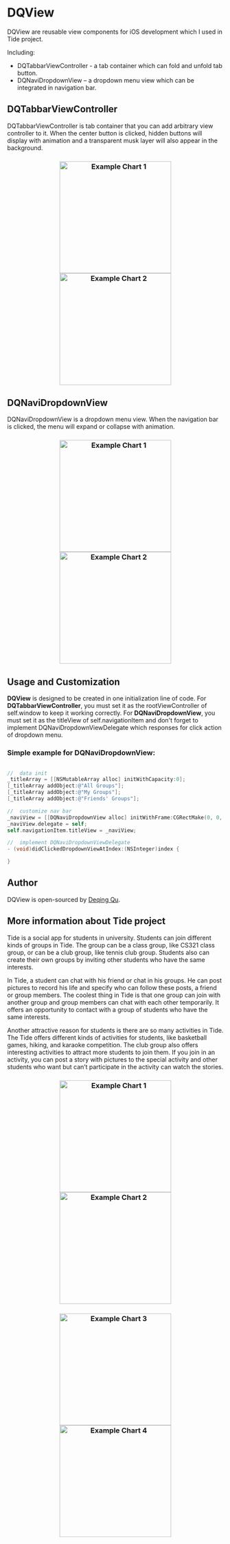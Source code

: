 # DQView
DQView are reusable view components for iOS development which I used in Tide project.

Including:
* DQTabbarViewController - a tab container which can fold and unfold tab button. 
* DQNaviDropdownView – a dropdown menu view which can be integrated in navigation bar.

## DQTabbarViewController
DQTabbarViewController is tab container that you can add arbitrary view controller to it. When the center button is clicked, hidden buttons will display with animation and a transparent musk layer will also appear in the background. 
<h3 align="center">
  <img src="https://github.com/DeqingQu/DQView/blob/master/Screens/Tabbar_Demo1.PNG" alt="Example Chart 1" width="260"/>    <img src="https://github.com/DeqingQu/DQView/blob/master/Screens/Tabbar_Demo2.PNG" alt="Example Chart 2" width="260"/>
</h3>

## DQNaviDropdownView
DQNaviDropdownView is a dropdown menu view. When the navigation bar is clicked, the menu will expand or collapse with animation.
<h3 align="center">
  <img src="https://github.com/DeqingQu/DQView/blob/master/Screens/NaviDrop_Demo1.PNG" alt="Example Chart 1" width="260"/>    <img src="https://github.com/DeqingQu/DQView/blob/master/Screens/NaviDrop_Demo2.PNG" alt="Example Chart 2" width="260"/>
</h3>

## Usage and Customization
**DQView** is designed to be created in one initialization line of code. For **DQTabbarViewController**, you must set it as the rootViewController of self.window to keep it working correctly. For **DQNaviDropdownView**, you must set it as the titleView of self.navigationItem and don't forget to implement DQNaviDropdownViewDelegate which responses for click action of dropdown menu.

### Simple example for DQNaviDropdownView:
```objective-c

//  data init
_titleArray = [[NSMutableArray alloc] initWithCapacity:0];
[_titleArray addObject:@"All Groups"];
[_titleArray addObject:@"My Groups"];
[_titleArray addObject:@"Friends' Groups"];

//  customize nav bar
_naviView = [[DQNaviDropdownView alloc] initWithFrame:CGRectMake(0, 0, 200, self.navigationController.navigationBar.bounds.size.height)withDropdownArray:_titleArray];
_naviView.delegate = self;
self.navigationItem.titleView = _naviView;

//  implement DQNaviDropdownViewDelegate
- (void)didClickedDropdownViewAtIndex:(NSInteger)index {

}
```

## Author
DQView is open-sourced by [Deqing Qu](http://people.oregonstate.edu/~qud/).

## More information about Tide project
Tide is a social app for students in university. Students can join different kinds of groups in Tide. 
The group can be a class group, like CS321 class group, or can be a club group, like tennis club group. Students also can create their own groups by inviting other students who have the same interests.

In Tide, a student can chat with his friend or chat in his groups. He can post pictures to record his life and specify who can follow these posts, a friend or group members. The coolest thing in Tide is that one group can join with another group and group members can chat with each other temporarily. It offers an opportunity to contact with a group of students who have the same interests.

Another attractive reason for students is there are so many activities in Tide. The Tide offers different kinds of activities for students, like basketball games, hiking, and karaoke competition. The club group also offers interesting activities to attract more students to join them. If you join in an activity, you can post a story with pictures to the special activity and other students who want but can’t participate in the activity can watch the stories.

<h3 align="center">
  <img src="https://github.com/DeqingQu/DQView/blob/master/Screens/mainpage.png" alt="Example Chart 1" width="260"/>    <img src="https://github.com/DeqingQu/DQView/blob/master/Screens/mypage.png" alt="Example Chart 2" width="260"/></h3>  
  
<h3 align="center">
<img src="https://github.com/DeqingQu/DQView/blob/master/Screens/chatting.png" alt="Example Chart 3" width="260"/>    <img src="https://github.com/DeqingQu/DQView/blob/master/Screens/relation.png" alt="Example Chart 4" width="260"/>
</h3>
